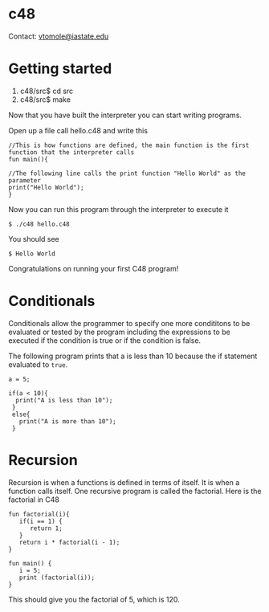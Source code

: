 # c48
Contact: vtomole@iastate.edu

# Getting started

1. c48/src$ cd src
2. c48/src$ make

Now that you have built the interpreter you can start writing programs.

Open up a file call hello.c48 and write this

```
//This is how functions are defined, the main function is the first function that the interpreter calls
fun main(){

//The following line calls the print function "Hello World" as the parameter
print("Hello World");
}
```

Now you can run this program through the interpreter to execute it

```
$ ./c48 hello.c48
```

You should see
```
$ Hello World

```

Congratulations on running your first C48 program!


# Conditionals

Conditionals allow the programmer to specify one more condititons to be evaluated or tested by the program including the expressions to be executed if the condition is true or if the condition is false.

The following program prints that a is less than 10 because the if statement evaluated to ```true```.

```
a = 5;

if(a < 10){
  print("A is less than 10");
 }
 else{
   print("A is more than 10");
 }

```

# Recursion

Recursion is when a functions is defined in terms of itself. It is when a function calls itself. One recursive program is called the factorial. Here is the factorial in C48

```
fun factorial(i){
   if(i == 1) {
      return 1;
   }
   return i * factorial(i - 1);
}

fun main() { 
   i = 5;
   print (factorial(i));
}

```

This should give you the factorial of 5, which is 120.




